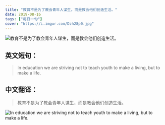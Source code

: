 ```yaml
---
title: "教育不是为了教会青年人谋生，而是教会他们创造生活。"
date: 2019-08-16
tags: ["每日一句"]
cover: "https://i.imgur.com/Dzh28p0.jpg"
---
```


![教育不是为了教会青年人谋生，而是教会他们创造生活。](https://i.imgur.com/Cf7YCN7.jpg)

## 英文短句：
> In education we are striving not to teach youth to make a living, but to make a life.

<!--more-->

## 中文翻译：
> 教育不是为了教会青年人谋生，而是教会他们创造生活。

![In education we are striving not to teach youth to make a living, but to make a life.](https://i.imgur.com/KWlTPXs.jpg)

